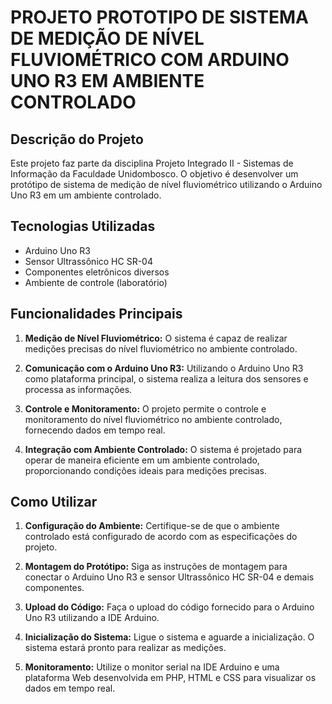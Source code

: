 # PROJETO PROTOTIPO DE SISTEMA DE MEDIÇÃO DE NÍVEL FLUVIOMÉTRICO COM ARDUINO UNO R3 EM AMBIENTE CONTROLADO

## Descrição do Projeto

Este projeto faz parte da disciplina Projeto Integrado II - Sistemas de Informação da Faculdade Unidombosco. O objetivo é desenvolver um protótipo de sistema de medição de nível fluviométrico utilizando o Arduino Uno R3 em um ambiente controlado.

## Tecnologias Utilizadas

- Arduino Uno R3
- Sensor Ultrassônico HC SR-04
- Componentes eletrônicos diversos
- Ambiente de controle (laboratório)

## Funcionalidades Principais

1. **Medição de Nível Fluviométrico:** O sistema é capaz de realizar medições precisas do nível fluviométrico no ambiente controlado.

2. **Comunicação com o Arduino Uno R3:** Utilizando o Arduino Uno R3 como plataforma principal, o sistema realiza a leitura dos sensores e processa as informações.

3. **Controle e Monitoramento:** O projeto permite o controle e monitoramento do nível fluviométrico no ambiente controlado, fornecendo dados em tempo real.

4. **Integração com Ambiente Controlado:** O sistema é projetado para operar de maneira eficiente em um ambiente controlado, proporcionando condições ideais para medições precisas.

## Como Utilizar

1. **Configuração do Ambiente:** Certifique-se de que o ambiente controlado está configurado de acordo com as especificações do projeto.

2. **Montagem do Protótipo:** Siga as instruções de montagem para conectar o Arduino Uno R3 e sensor Ultrassônico HC SR-04 e demais componentes.

3. **Upload do Código:** Faça o upload do código fornecido para o Arduino Uno R3 utilizando a IDE Arduino.

4. **Inicialização do Sistema:** Ligue o sistema e aguarde a inicialização. O sistema estará pronto para realizar as medições.

5. **Monitoramento:** Utilize o monitor serial na IDE Arduino e uma plataforma Web desenvolvida em PHP, HTML e CSS para visualizar os dados em tempo real.
